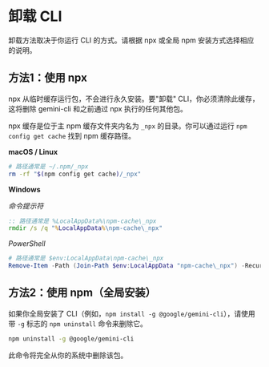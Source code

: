 # 卸载 CLI

卸载方法取决于你运行 CLI 的方式。请根据 npx 或全局 npm 安装方式选择相应的说明。

## 方法1：使用 npx

npx 从临时缓存运行包，不会进行永久安装。要"卸载" CLI，你必须清除此缓存，这将删除 gemini-cli 和之前通过 npx 执行的任何其他包。

npx 缓存是位于主 npm 缓存文件夹内名为 `_npx` 的目录。你可以通过运行 `npm config get cache` 找到 npm 缓存路径。

**macOS / Linux**

```bash
# 路径通常是 ~/.npm/_npx
rm -rf "$(npm config get cache)/_npx"
```

**Windows**

*命令提示符*

```cmd
:: 路径通常是 %LocalAppData%\npm-cache\_npx
rmdir /s /q "%LocalAppData%\npm-cache\_npx"
```

*PowerShell*

```powershell
# 路径通常是 $env:LocalAppData\npm-cache\_npx
Remove-Item -Path (Join-Path $env:LocalAppData "npm-cache\_npx") -Recurse -Force
```

## 方法2：使用 npm（全局安装）

如果你全局安装了 CLI（例如，`npm install -g @google/gemini-cli`），请使用带 `-g` 标志的 `npm uninstall` 命令来删除它。

```bash
npm uninstall -g @google/gemini-cli
```

此命令将完全从你的系统中删除该包。